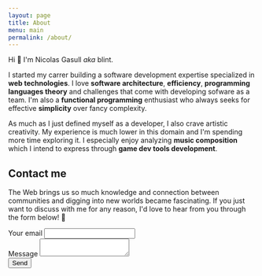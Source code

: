 ```yaml
---
layout: page
title: About
menu: main
permalink: /about/
---
```


Hi 👋 I'm Nicolas Gasull _aka_ blint.

I started my carrer building a software development expertise specialized in **web technologies**. I love **software architecture**, **efficiency**, **programming languages theory** and challenges that come with developing sofware as a team. I'm also a **functional programming** enthusiast who always seeks for effective **simplicity** over fancy complexity.

As much as I just defined myself as a developer, I also crave artistic creativity. My experience is much lower in this domain and I'm spending more time exploring it. I especially enjoy analyzing **music composition** which I intend to express through **game dev tools development**.


## Contact me

The Web brings us so much knowledge and connection between communities and digging into new worlds became fascinating. If you just want to discuss with me for any reason, I'd love to hear from you through the form below!&nbsp;🙂

<form
  action="https://formspree.io/myygvdwe"
  method="POST"
>
  <div class="one-half col">
    <label>Your email</label>
    <input type="email" name="_replyto" required class="u-full-width" />
  </div>
  <div class="twelve col">
    <label>Message</label>
    <textarea name="message" class="u-full-width"></textarea>
  </div>
  <button type="submit" class="button-primary u-cf">Send</button>
</form>
